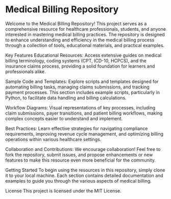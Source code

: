 # Medical Billing Repository
Welcome to the Medical Billing Repository! This project serves as a comprehensive resource for healthcare professionals, students, and anyone interested in mastering medical billing practices. The repository is designed to enhance understanding and efficiency in the medical billing process through a collection of tools, educational materials, and practical examples.

Key Features
Educational Resources: Access extensive guides on medical billing terminology, coding systems (CPT, ICD-10, HCPCS), and the insurance claims process, providing a solid foundation for learners and professionals alike.

Sample Code and Templates: Explore scripts and templates designed for automating billing tasks, managing claims submissions, and tracking payment processes. This section includes example scripts, particularly in Python, to facilitate data handling and billing calculations.

Workflow Diagrams: Visual representations of key processes, including claim submissions, payer transitions, and patient billing workflows, making complex concepts easier to understand and implement.

Best Practices: Learn effective strategies for navigating compliance requirements, improving revenue cycle management, and optimizing billing operations within various healthcare settings.

Collaboration and Contributions: We encourage collaboration! Feel free to fork the repository, submit issues, and propose enhancements or new features to make this resource even more beneficial for the community.

Getting Started
To begin using the resources in this repository, simply clone it to your local machine. Each section contains detailed documentation and examples to guide you through the various aspects of medical billing.

License
This project is licensed under the MIT License.
